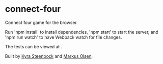 # connect-four

Connect four game for the browser.

Run 'npm install' to install dependencies, 'npm start' to start the server, and 'npm run watch' to have Webpack watch for file changes.

The tests can be viewed at [](http://localhost:8080/webpack-dev-server/test/test.html).

Built by [Kyra Steenbock](https://github.com/kyrasteen) and [Markus Olsen](https://github.com/neslom).
